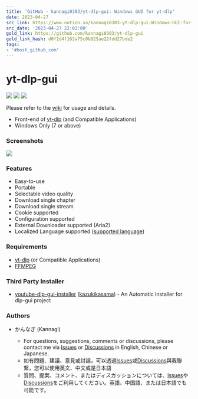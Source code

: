 ```yaml
---
title: 'GitHub - kannagi0303/yt-dlp-gui: Windows GUI for yt-dlp'
date: 2023-04-27
src_link: https://www.notion.so/kannagi0303-yt-dlp-gui-Windows-GUI-for-yt-dlp-d6266261d2f644a5ac788abc792f9c89
src_date: '2023-04-27 22:02:00'
gold_link: https://github.com/kannagi0303/yt-dlp-gui
gold_link_hash: d0f1d4f163a75c0b925ae22fdd27bde2
tags:
- '#host_github_com'
---
```


yt-dlp-gui
==========


[![](https://camo.githubusercontent.com/0903c2848463ce7ec8aff00b04156c4e276dd50113f3e70dd8d2a297e3be965e/68747470733a2f2f696d672e736869656c64732e696f2f6769746875622f762f72656c656173652f6b616e6e616769303330332f79742d646c702d677569)](#)
[![](https://camo.githubusercontent.com/4c66480086cd15bae479fa56381e8b887717d808c46709cf8bd4e6fb70568e5c/68747470733a2f2f696d672e736869656c64732e696f2f6769746875622f646f776e6c6f6164732f6b616e6e616769303330332f79742d646c702d6775692f746f74616c)](#)
[![](https://camo.githubusercontent.com/a9984eae80223d62cdb10cd5af11e5b62af3e9133ec5f9ab612759037d8f1c3c/68747470733a2f2f696d672e736869656c64732e696f2f6769746875622f646f776e6c6f6164732f6b616e6e616769303330332f79742d646c702d6775692f6c61746573742f746f74616c)](#)


Please refer to the [wiki](https://github.com/kannagi0303/yt-dlp-gui/wiki) for usage and details.


* Front-end of [yt-dlp](https://github.com/yt-dlp/yt-dlp) (and Compatible Applications)
* Windows Only (7 or above)


### Screenshots


[![](/kannagi0303/yt-dlp-gui/raw/master/.github/screenshot01.png)](/kannagi0303/yt-dlp-gui/blob/master/.github/screenshot01.png)


### Features


* Easy-to-use
* Portable
* Selectable video quality
* Download single chapter
* Download single stream
* Cookie supported
* Configuration supported
* External Downloader supported (Aria2)
* Localized Language supported ([supported language](/kannagi0303/yt-dlp-gui/blob/master/languages))


### Requirements


* [yt-dlp](https://github.com/yt-dlp/yt-dlp) (or Compatible Applications)
* [FFMPEG](https://ffmpeg.org/download.html#build-windows)


### Third Party Installer


* [youtube-dlp-gui-installer](https://github.com/kazukikasama/youtube-dlp-gui-installer) ([kazukikasama](https://github.com/kazukikasama)) - An Automatic installer for dlp-gui project


### Authors


* かんなぎ (Kannagi)


	+ For questions, suggestions, comments or discussions, please contact me via [Issues](https://github.com/kannagi0303/yt-dlp-gui/issues) or [Discussions](https://github.com/kannagi0303/yt-dlp-gui/discussions) in English, Chinese or Japanese.
	+ 如有問題、建議、意見或討論，可以透過[Issues](https://github.com/kannagi0303/yt-dlp-gui/issues)或[Discussions](https://github.com/kannagi0303/yt-dlp-gui/discussions)與我聯繫，您可以使用英文、中文或是日本語
	+ 質問、提案、コメント、またはディスカッションについては、[Issues](https://github.com/kannagi0303/yt-dlp-gui/issues)や[Discussions](https://github.com/kannagi0303/yt-dlp-gui/discussions)をご利用してください。英語、中国語、または日本語でも可能です。
